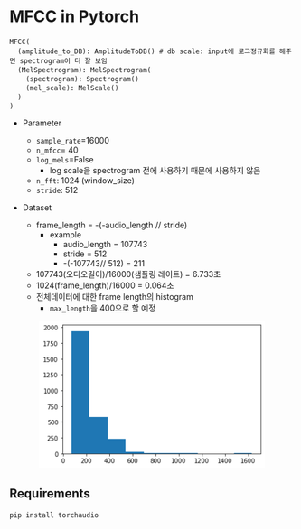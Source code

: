 # MFCC in Pytorch


```
MFCC(
  (amplitude_to_DB): AmplitudeToDB() # db scale: input에 로그정규화를 해주면 spectrogram이 더 잘 보임
  (MelSpectrogram): MelSpectrogram(
    (spectrogram): Spectrogram()
    (mel_scale): MelScale()
  )
)
```

- Parameter
  - `sample_rate`=16000
  - `n_mfcc`= 40
  - `log_mels`=False
    - log scale을 spectrogram 전에 사용하기 때문에 사용하지 않음
  - `n_fft`: 1024 (window_size)
  - `stride`: 512

- Dataset
  - frame_length = -(-audio_length // stride)
    - example
      - audio_length = 107743
      - stride = 512
      - -(-107743// 512) = 211
  -   107743(오디오길이)/16000(샘플링 레이트) = 6.733초
  - 1024(frame_length)/16000 = 0.064초
  - 전체데이터에 대한 frame length의 histogram
    - `max_length`을 400으로 할 예정

<p align="center">
<img width="400" height="auto" src="/figure/seq_hist.png">
</p>


## Requirements
```
pip install torchaudio
```
